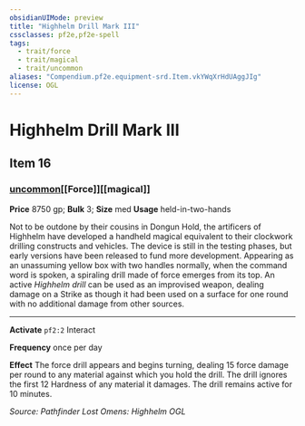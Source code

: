 ```yaml
---
obsidianUIMode: preview
title: "Highhelm Drill Mark III"
cssclasses: pf2e,pf2e-spell
tags:
  - trait/force
  - trait/magical
  - trait/uncommon
aliases: "Compendium.pf2e.equipment-srd.Item.vkYWqXrHdUAggJIg"
license: OGL
---
```

# Highhelm Drill Mark III
## Item 16
### [uncommon](uncommon "Uncommon Rarity Trait")[[Force]][[magical]]


**Price** 8750 gp; 
**Bulk** 3; **Size** med
**Usage** held-in-two-hands

Not to be outdone by their cousins in Dongun Hold, the artificers of Highhelm have developed a handheld magical equivalent to their clockwork drilling constructs and vehicles. The device is still in the testing phases, but early versions have been released to fund more development. Appearing as an unassuming yellow box with two handles normally, when the command word is spoken, a spiraling drill made of force emerges from its top. An active _Highhelm drill_ can be used as an improvised weapon, dealing damage on a Strike as though it had been used on a surface for one round with no additional damage from other sources.

* * *

**Activate** `pf2:2` Interact

**Frequency** once per day

**Effect** The force drill appears and begins turning, dealing 15 force damage per round to any material against which you hold the drill. The drill ignores the first 12 Hardness of any material it damages. The drill remains active for 10 minutes.

*Source: Pathfinder Lost Omens: Highhelm*
*OGL*